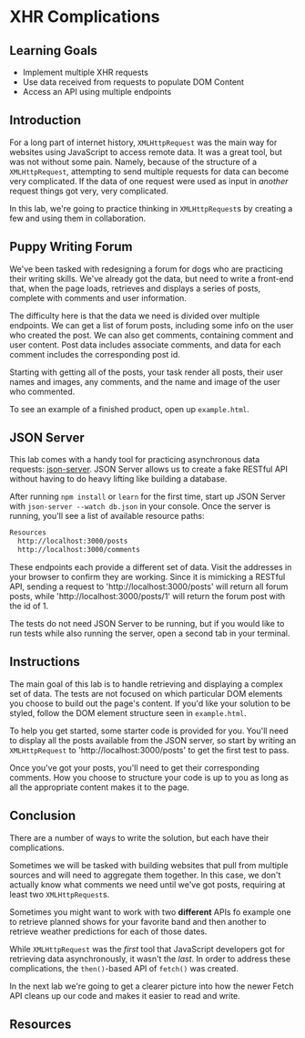 # XHR Complications

## Learning Goals

- Implement multiple XHR requests
- Use data received from requests to populate DOM Content
- Access an API using multiple endpoints

## Introduction

For a long part of internet history, `XMLHttpRequest` was the main way for
websites using JavaScript to access remote data. It was a great tool, but was
not without some pain. Namely, because of the structure of a `XMLHttpRequest`,
attempting to send multiple requests for data can become very complicated. If the
data of one request were used as input in _another_ request things got very, very
complicated.

In this lab, we're going to practice thinking in `XMLHttpRequest`s by creating
a few and using them in collaboration.

## Puppy Writing Forum

We've been tasked with redesigning a forum for dogs who are practicing their
writing skills. We've already got the data, but need to write a front-end that,
when the page loads, retrieves and displays a series of posts, complete with
comments and user information.

The difficulty here is that the data we need is divided over multiple endpoints.
We can get a list of forum posts, including some info on the user who created
the post. We can also get comments, containing comment and user content. Post
data includes associate comments, and data for each comment includes the
corresponding post id.

Starting with getting all of the posts, your task render all posts, their user
names and images, any comments, and the name and image of the user who commented.

To see an example of a finished product, open up `example.html`.

## JSON Server

This lab comes with a handy tool for practicing asynchronous data requests:
[json-server][]. JSON Server allows us to create a fake RESTful API without
having to do heavy lifting like building a database.

After running `npm install` or `learn` for the first time, start up JSON Server
with `json-server --watch db.json` in your console. Once the server is running,
you'll see a list of available resource paths:

```bash
Resources
  http://localhost:3000/posts
  http://localhost:3000/comments
```

These endpoints each provide a different set of data. Visit the addresses in your
browser to confirm they are working. Since it is mimicking a RESTful API,
sending a request to 'http://localhost:3000/posts' will return all forum posts,
while 'http://localhost:3000/posts/1' will return the forum post with the id of 1.

The tests do not need JSON Server to be running, but if you would like to run
tests while also running the server, open a second tab in your terminal.

## Instructions

The main goal of this lab is to handle retrieving and displaying a complex set
of data. The tests are not focused on which particular DOM elements you choose to
build out the page's content. If you'd like your solution to be styled, follow the
DOM element structure seen in `example.html`.

To help you get started, some starter code is provided for you. You'll need to
display all the posts available from the JSON server, so start by writing an
`XMLHttpRequest` to 'http://localhost:3000/posts' to get the first test to pass.

Once you've got your posts, you'll need to get their corresponding comments. How
you choose to structure your code is up to you as long as all the appropriate
content makes it to the page.

## Conclusion

There are a number of ways to write the solution, but each have their complications.

Sometimes we will be tasked with building websites that pull from multiple
sources and will need to aggregate them together. In this case, we don't actually know what
comments we need until we've got posts, requiring at least two `XMLHttpRequest`s.

Sometimes you might want to work with two **different** APIs fo example one to retrieve planned
shows for your favorite band and then another to retrieve weather predictions for each
of those dates.

While `XMLHttpRequest` was the _first_ tool that JavaScript developers got for retrieving
data asynchronously, it wasn't the _last_. In order to address these complications, the
`then()`-based API of `fetch()` was created.

In the next lab we're going to get a clearer picture into how the newer Fetch API cleans up our
code and makes it easier to read and write.

## Resources

[json-server]: https://github.com/typicode/json-server
